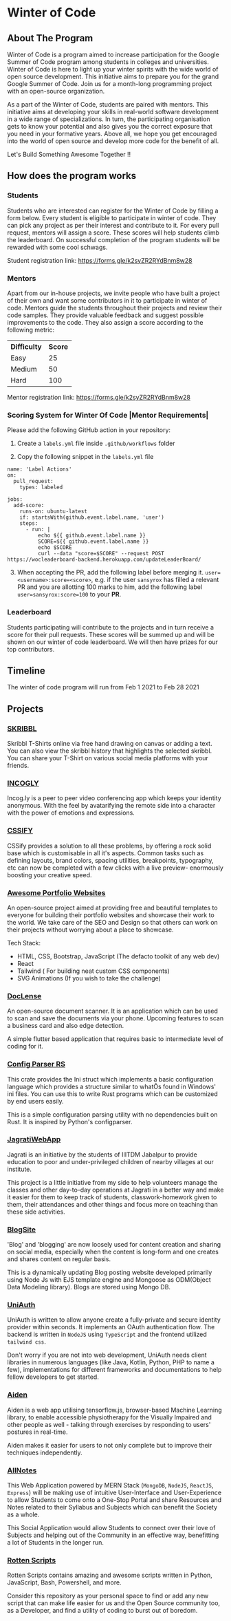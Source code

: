 # Winter of Code

## About The Program

Winter of Code is a program aimed to increase participation for the Google Summer of Code program among students in colleges and universities.
Winter of Code is here to light up your winter spirits with the wide world of open source development. This initiative aims to prepare you for the grand Google Summer of Code. Join us for a month-long programming project with an open-source organization.

As a part of the Winter of Code, students are paired with mentors. This initiative aims at developing your skills in real-world software development in a wide range of specializations. In turn, the participating organisation gets to know your potential and also gives you the correct exposure that you need in your formative years. Above all, we hope you get encouraged into the world of open source and develop more code for the benefit of all.

Let's Build Something Awesome Together !!

## How does the program works

### Students

Students who are interested can register for the Winter of Code by filling a form below. Every student is eligible to participate in winter of code. They can pick any project as per their interest and contribute to it. For every pull request, mentors will assign a score. These scores will help students climb the leaderboard. On successful completion of the program students will be rewarded with some cool schwags.

Student registration link: https://forms.gle/k2syZR2RYdBnm8w28

### Mentors

Apart from our in-house projects, we invite people who have built a project of their own and want some contributors in it to participate in winter of code. Mentors guide the students throughout their projects and review their code samples. They provide valuable feedback and suggest possible improvements to the code. They also assign a score according to the following metric:

<table>
  <tr>
    <th>Difficulty</th>
    <th>Score</th>
  </tr>
  <tr>
    <td>Easy</td>
    <td>25</td>
  </tr>
  <tr>
    <td>Medium</td>
    <td>50</td>
  </tr>
  <tr>
    <td>Hard</td>
    <td>100</td>
  </tr>
</table>

Mentor registration link: https://forms.gle/k2syZR2RYdBnm8w28

### Scoring System for Winter Of Code |Mentor Requirements|

Please add the following GitHub action in your repository:

1. Create a `labels.yml` file inside `.github/workflows` folder

2. Copy the following snippet in the `labels.yml` file

```
name: 'Label Actions'
on: 
  pull_request:
    types: labeled

jobs:
  add-score:
    runs-on: ubuntu-latest
    if: startsWith(github.event.label.name, 'user')
    steps:
      - run: |
          echo ${{ github.event.label.name }}
          SCORE=${{ github.event.label.name }}
          echo $SCORE
          curl --data "score=$SCORE" --request POST https://wocleaderboard-backend.herokuapp.com/updateLeaderBoard/
```

3. When accepting the PR, add the following label before merging it. `user=<username>:score=<score>`, e.g. if the user `sansyrox` has filled a relevant PR and you are allotting 100 marks to him, add the following label `user=sansyrox:score=100` to your **PR**.

### Leaderboard
Students participating will contribute to the projects and in turn receive a score for their pull requests. These scores will be summed up and will be shown on our winter of code leaderboard. We will then have prizes for our top contributors.

## Timeline

The winter of code program will run from Feb 1 2021 to Feb 28 2021

## Projects

### [SKRIBBL](https://github.com/mexili/skribbl)
Skribbl T-Shirts online via free hand drawing on canvas or adding a text. You can also view the skribbl history that highlights the selected skribbl. You can share your T-Shirt on various social media platforms with your friends.

### [INCOGLY](https://github.com/mexili/incogly)
Incog.ly is a peer to peer video conferencing app which keeps your identity anonymous. With the feel by avatarifying the remote side into a character with the power of emotions and expressions.

### [CSSIFY](https://github.com/mexili/cssify)
CSSify provides a solution to all these problems, by offering a rock solid base which is customisable in all it's aspects. Common tasks such as defining layouts, brand colors, spacing utilities, breakpoints, typography, etc can now be completed with a few clicks with a live preview- enormously boosting your creative speed.


### [Awesome Portfolio Websites](https://github.com/smaranjitghose/awesome-portfolio-websites)
An open-source project aimed at providing free and beautiful templates to everyone for building their portfolio websites and showcase their work to the world. We take care of the SEO and Design so that others can work on their projects without worrying about a place to showcase.

Tech Stack:
- HTML, CSS, Bootstrap, JavaScript (The defacto toolkit of any web dev)
- React
- Tailwind ( For building neat custom CSS components)
- SVG Animations (If you wish to take the challenge)


### [DocLense](https://github.com/smaranjitghose/DocLense)
An open-source document scanner. It is an application which can be used to scan and save the documents via your phone. Upcoming features to scan a business card and also edge detection.

A simple flutter based application that requires basic to intermediate level of coding for it.

### [Config Parser RS](https://github.com/mexili/configparser-rs)
This crate provides the Ini struct which implements a basic configuration language which provides a structure similar to whatÕs found in Windows' ini files. You can use this to write Rust programs which can be customized by end users easily.

This is a simple configuration parsing utility with no dependencies built on Rust. It is inspired by Python's configparser.

### [JagratiWebApp](https://github.com/garg3133/JagratiWebApp)
Jagrati is an initiative by the students of IIITDM Jabalpur to provide education to poor and under-privileged children of nearby villages at our institute.

This project is a little initiative from my side to help volunteers manage the classes and other day-to-day operations at Jagrati in a better way and make it easier for them to keep track of students, classwork-homework given to them, their attendances and other things and focus more on teaching than these side activities.

### [BlogSite](https://github.com/ALPHAVIO/BlogSite)
'Blog' and 'blogging' are now loosely used for content creation and sharing on social media, especially when the content is long-form and one creates and shares content on regular basis.

This is a dynamically updating Blog posting website developed primarily using Node Js with EJS template engine and Mongoose as ODM(Object Data Modeling library). Blogs are stored using Mongo DB.


### [UniAuth](https://github.com/uniauth)
UniAuth is written to allow anyone create a fully-private and secure identity provider within seconds. It implements an OAuth authentication flow. The backend is written in `NodeJS` using `TypeScript` and the frontend utilized `tailwind css`.

Don't worry if you are not into web development, UniAuth needs client libraries in numerous languages (like Java, Kotlin, Python, PHP to name a few), implementations for different frameworks and documentations to help fellow developers to get started.     

### [Aiden](https://github.com/mexili/aiden)
Aiden is a web app utilising tensorflow.js, browser-based Machine Learning library, to enable accessible physiotherapy for the Visually Impaired and other people as well - talking through exercises by responding to users' postures in real-time.

Aiden makes it easier for users to not only complete but to improve their techniques independently.

### [AllNotes](https://github.com/harshcasper/allNotes)

This Web Application powered by MERN Stack (`MongoDB`, `NodeJS`, `ReactJS`, `Express`) will be making use of intuitive User-Interface and User-Experience to allow Students to come onto a One-Stop Portal and share Resources and Notes related to their Syllabus and Subjects which can benefit the Society as a whole. 

This Social Application would allow Students to connect over their love of Subjects and helping out of the Community in an effective way, benefitting a lot of Students in the longer run.

### [Rotten Scripts](https://github.com/harshcasper/rotten-scripts)

Rotten Scripts contains amazing and awesome scripts written in Python, JavaScript, Bash, Powershell, and more.

Consider this repository as your personal space to find or add any new script that can make life easier for us and the Open Source community too, as a Developer, and find a utility of coding to burst out of boredom. 
